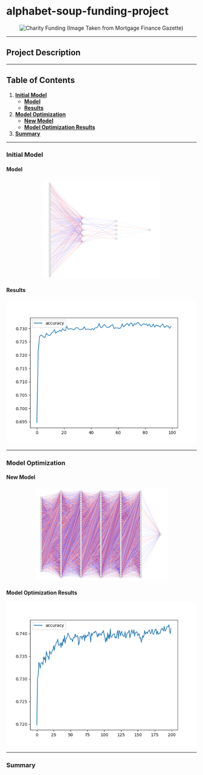 # alphabet-soup-funding-project

<p align="center">
  <img src="https://wp-krypton.s3.amazonaws.com/wp-content/uploads/sites/3/2017/09/charity-fund-620x330.jpg" alt="Charity Funding (Image Taken from Mortgage Finance Gazette)">
</p>

-----

## Project Description

-----

## Table of Contents
1. [<b>Initial Model</b>](https://github.com/jonnybrammah/alphabet-soup-funding-project/blob/main/README.md#Initial-Model)
   - [<b>Model</b>](https://github.com/jonnybrammah/alphabet-soup-funding-project/blob/main/README.md#Model)
   - [<b>Results</b>](https://github.com/jonnybrammah/alphabet-soup-funding-project/blob/main/README.md#Results)
2. [<b>Model Optimization</b>](https://github.com/jonnybrammah/alphabet-soup-funding-project/blob/main/README.md#Model-Optimization)
   - [<b>New Model</b>](https://github.com/jonnybrammah/alphabet-soup-funding-project/blob/main/README.md#New-Model)
   - [<b>Model Optimization Results</b>](https://github.com/jonnybrammah/alphabet-soup-funding-project/blob/main/README.md#Model-Optimization-Results)
3. [<b>Summary</b>](https://github.com/jonnybrammah/alphabet-soup-funding-project/blob/main/README.md#Summary)
-----

### Initial Model

#### Model

<p align="center">
  <img src="https://raw.githubusercontent.com/jonnybrammah/alphabet-soup-funding-project/main/Output_Images/initial_model.png" alt="Initial Model">
</p>

#### Results

<p align="center">
  <img src="https://raw.githubusercontent.com/jonnybrammah/alphabet-soup-funding-project/main/Output_Images/accuracy_plot.png" alt="Initial Model Accuracy Plot">
</p>

-----

### Model Optimization

#### New Model

<p align="center">
  <img src="https://raw.githubusercontent.com/jonnybrammah/alphabet-soup-funding-project/main/Output_Images/optimized_model.png" alt="Optimized Model">
</p>

#### Model Optimization Results

<p align="center">
  <img src="https://raw.githubusercontent.com/jonnybrammah/alphabet-soup-funding-project/main/Output_Images/optimized_accuracy_plot.png" alt="Initial Model Optimization Plot">
</p>

-----

### Summary
